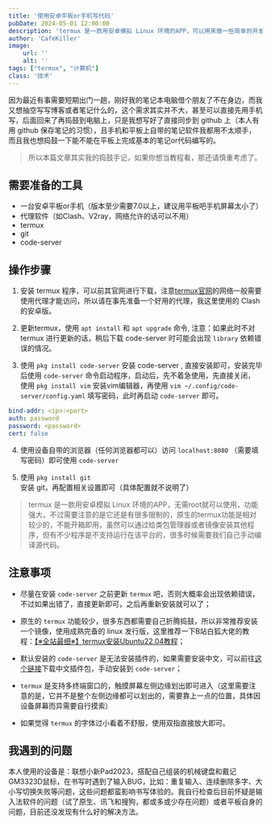 ```yaml
---
title: '使用安卓平板or手机写代码'
pubDate: 2024-05-01 12:00:00
description: 'termux 是一款用安卓模拟 Linux 环境的APP，可以用来做一些简单的开发和练习，这次我就打算用它来搞一下移动端Vscode写代码'
author: 'CafeKiller'
image:
    url: ''
    alt: ''
tags: ["termux", "计算机"]
class: '技术'
---
```


因为最近有事需要短期出门一趟，刚好我的笔记本电脑借个朋友了不在身边，而我又想抽空写写博客或者笔记什么的，这个需求其实并不大，甚至可以直接先用手机写，后面回来了再捣鼓到电脑上，只是我想写好了直接同步到 github 上（本人有用 github 保存笔记的习惯），且手机和平板上自带的笔记软件我都用不太顺手，而且我也想捣鼓一下能不能在平板上完成基本的笔记or代码编写的。

> 所以本篇文章其实我的捣鼓手记，如果你想当教程看，那还请慎重考虑了。

## 需要准备的工具

- 一台安卓平板or手机（版本至少需要7.0以上，建议用平板吧手机屏幕太小了）
- 代理软件（如Clash、V2ray，网络允许的话可以不用）
- termux
- git 
- code-server

## 操作步骤

1. 安装 termux 程序，可以前其官网进行下载，注意[termux官网](https://f-droid.org/en/packages/com.termux/)的网络一般需要使用代理才能访问，所以请在事先准备一个好用的代理，我这里使用的 Clash 的安卓版。  

2. 更新termux，使用 `apt install` 和 `apt upgrade` 命令, 注意：如果此时不对 termux 进行更新的话，稍后下载 code-server 时可能会出现 `library` 依赖错误的情况。

3. 使用 `pkg install code-server` 安装 code-server , 直接安装即可，安装完毕后使用 `code-server` 命令启动程序，启动后，先不着急使用，先直接关闭，
使用 `pkg install vim` 安装vim编辑器，再使用 `vim ~/.config/code-server/config.yaml` 填写密码，此时再启动 `code-server` 即可。
```yaml
bind-addr: <ip>:<port>
auth: password
password: <password>
cert: false
```

4. 使用设备自带的浏览器（任何浏览器都可以）访问 `localhost:8080` （需要填写密码）即可使用 `code-server`

5. 使用 `pkg install git` 安装 git，再配置相关设置即可（具体配置就不说明了）

> termux 是一款用安卓模拟 Linux 环境的APP，无需root就可以使用，功能强大，不过需要注意的是它还是有很多限制的，原生的termux功能是相对较少的，不能开箱即用，虽然可以通过给类包管理器或者镜像安装其他程序，但有不少程序是不支持运行在该平台的，很多时候需要我们自己手动编译源代码。

## 注意事项

- 尽量在安装 `code-server` 之前更新 `termux` 吧，否则大概率会出现依赖错误，不过如果出错了，直接更新即可，之后再重新安装就可以了；

- 原生的 `termux` 功能较少，很多东西都需要自己折腾捣鼓，所以非常推荐安装一个镜像，使用成熟完备的 linux 发行版，这里推荐一下B站白狐大佬的教程：[【※全站最细※】termux安装Ubuntu22.04教程](https://www.bilibili.com/read/cv20896519/)；

- 默认安装的 `code-server` 是无法安装插件的，如果需要安装中文，可以前往[这个链接](https://open-vsx.org/extension/MS-CEINTL/vscode-language-pack-zh-hans)下载中文插件包，手动安装到 `code-server`；

- `termux` 是支持多终端窗口的，触摸屏幕左侧边缘划出即可进入（这里需要注意的是，它并不是整个左侧边缘都可以划出的，需要靠上一点的位置，具体因设备屏幕而异需要自行摸索）

- 如果觉得 `termux` 的字体过小看着不舒服，使用双指直接放大即可。

## 我遇到的问题

本人使用的设备是：联想小新Pad2023，搭配自己组装的机械键盘和戴记GM3323D鼠标，在书写时遇到了输入BUG，比如：重复输入、连续删除多字、大小写切换失败等问题，这些问题都蛮影响书写体验的。我自行检查后目前怀疑是输入法软件的问题（试了原生、讯飞和搜狗，都或多或少存在问题）或者平板自身的问题，目前还没发现有什么好的解决方法。
